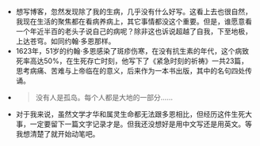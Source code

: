 - 想写博客，忽然发现除了我的生病，几乎没有什么好写。这看上去也很自然，我现在生活的聚焦都在看病养病上，其它事情都没这个重要。但是，谁愿意看一个年近半百的老头子说自己的病呢？除非这也诉说超越了自我，下至地极，上达苍穹。如同约翰·多恩那样。
- 1623年，51岁的约翰·多恩感染了斑疹伤寒，在没有抗生素的年代，这个病致死率高达50%，在生死存亡时刻，他写下了《紧急时刻的祈祷》一共23篇，思考病痛、苦难与上帝临在的意义，后来作为一本书出版，其中的名句四处传诵。
- >  没有人是孤岛。每个人都是大地的一部分……
- 对于我来说，虽然文学才华和属灵生命都无法跟多恩相比，但经历这件生死大事，一定要留下一篇文字记录才是。但我还没想好是用中文写还是用英文。等我想清楚了就开始动笔吧。
